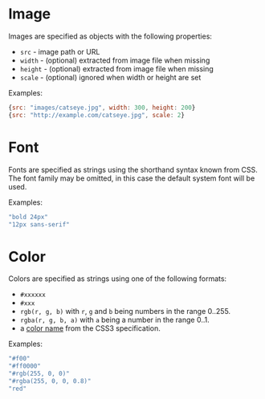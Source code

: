 Image
=====
Images are specified as objects with the following properties:

* `src` - image path or URL
* `width` - (optional) extracted from image file when missing
* `height` - (optional) extracted from image file when missing
* `scale` - (optional) ignored when width or height are set

Examples:

```javascript
{src: "images/catseye.jpg", width: 300, height: 200}
{src: "http://example.com/catseye.jpg", scale: 2}
```

Font
====
Fonts are specified as strings using the shorthand syntax known from CSS. The font family may be omitted, in this case the default system font will be used.

Examples:

```javascript
"bold 24px"
"12px sans-serif"
```

Color
=====
Colors are specified as strings using one of the following formats:

* `#xxxxxx`
* `#xxx`
* `rgb(r, g, b)` with `r`, `g` and `b` being numbers in the range 0..255.
* `rgba(r, g, b, a)` with `a` being a number in the range 0..1.
* a [color name](http://www.w3.org/TR/css3-color/#html4) from the CSS3 specification.

Examples:

```javascript
"#f00"
"#ff0000"
"#rgb(255, 0, 0)"
"#rgba(255, 0, 0, 0.8)"
"red"
```
